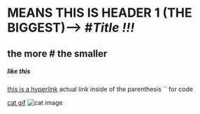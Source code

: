 # MEANS THIS IS HEADER 1 (THE BIGGEST)--> #_Title !!!_
## the more # the smaller 
##### like this 
[this is a hyperlink]() actual link inside of the parenthesis
`` for code

[cat gif](https://tenor.com/gbOo9MCzGxf.gif)
![cat image](OIP-4008240654.vq0P_nej_VE1EcBdr7SS5gHaHa.jpeg)

